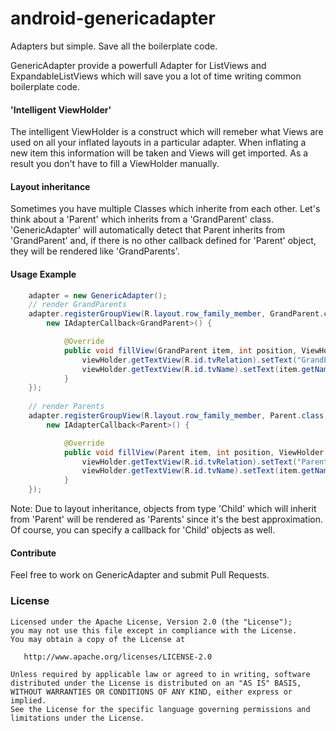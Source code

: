 android-genericadapter
======================

Adapters but simple. Save all the boilerplate code.

GenericAdapter provide a powerfull Adapter for ListViews and ExpandableListViews which will save you a lot of time writing common boilerplate code. 

#### 'Intelligent ViewHolder'
The intelligent ViewHolder is a construct which will remeber what Views are used on all your inflated layouts in a particular adapter. When inflating a new item this information will be taken and Views will get imported. As a result you don't have to fill a ViewHolder manually. 

#### Layout inheritance
Sometimes you have multiple Classes which inherite from each other. Let's think about a 'Parent' which inherits from a 'GrandParent' class. 'GenericAdapter' will automatically detect that Parent inherits from 'GrandParent' and, if there is no other callback defined for 'Parent' object, they will be rendered like 'GrandParents'. 

#### Usage Example
```java
	adapter = new GenericAdapter();
	// render GrandParents
	adapter.registerGroupView(R.layout.row_family_member, GrandParent.class,
		new IAdapterCallback<GrandParent>() {

			@Override
			public void fillView(GrandParent item, int position, ViewHolder viewHolder) {
				viewHolder.getTextView(R.id.tvRelation).setText("GrandParent");
				viewHolder.getTextView(R.id.tvName).setText(item.getName());
		  	}
	});
			
	// render Parents
	adapter.registerGroupView(R.layout.row_family_member, Parent.class,
		new IAdapterCallback<Parent>() {

			@Override
			public void fillView(Parent item, int position, ViewHolder viewHolder) {
				viewHolder.getTextView(R.id.tvRelation).setText("Parent");
				viewHolder.getTextView(R.id.tvName).setText(item.getName());
			}
	});
```
Note: Due to layout inheritance, objects from type 'Child' which will inherit from 'Parent' will be rendered as 'Parents' since it's the best approximation. Of course, you can specify a callback for 'Child' objects as well. 

#### Contribute
Feel free to work on GenericAdapter and submit Pull Requests.

### License
```
Licensed under the Apache License, Version 2.0 (the "License");
you may not use this file except in compliance with the License.
You may obtain a copy of the License at

   http://www.apache.org/licenses/LICENSE-2.0

Unless required by applicable law or agreed to in writing, software
distributed under the License is distributed on an "AS IS" BASIS,
WITHOUT WARRANTIES OR CONDITIONS OF ANY KIND, either express or implied.
See the License for the specific language governing permissions and
limitations under the License.
```
